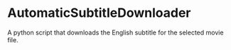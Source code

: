 # AutomaticSubtitleDownloader
A python script that downloads the English subtitle for the selected movie file.
